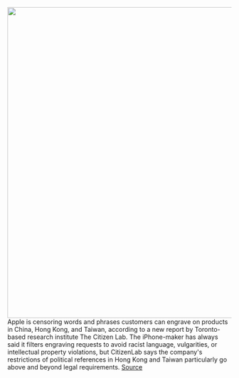 <img src='https://cdn.vox-cdn.com/thumbor/jyTUTreZskdlzCrhEJDHC9lNglU=/0x0:2040x1360/1200x800/filters:focal(857x517:1183x843)/cdn.vox-cdn.com/uploads/chorus_image/image/69746380/vpavic_4244_20201020_0014.5.jpg' width='700px' /><br/>
Apple is censoring words and phrases customers can engrave on products in China, Hong Kong, and Taiwan, according to a new report by Toronto-based research institute The Citizen Lab. The iPhone-maker has always said it filters engraving requests to avoid racist language, vulgarities, or intellectual property violations, but CitizenLab says the company's restrictions of political references in Hong Kong and Taiwan particularly go above and beyond legal requirements.
<a href='https://www.theverge.com/2021/8/19/22632029/apple-engraving-filter-censorship-keyword-china-hong-kong-taiwan'> Source <a/>